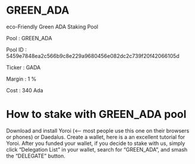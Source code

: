 # GREEN_ADA
eco-Friendly Green ADA Staking Pool


Pool                  : GREEN_ADA

Pool ID               : 5459e7848ea2c566b9c8e229a9680456e082dc2c739f20f42066105d

Ticker                : GADA

Margin                : 1 %

Cost                  : 340 Ada

# How to stake with GREEN_ADA pool
Download and install Yoroi (<– most people use this one on their browsers or phones) or Daedalus.
Create a wallet, here is a an excellent tutorial for Yoroi.
After you funded your wallet, if you decide to stake with us, simply click “Delegation List” in your wallet, search for “GREEN_ADA”, and smash the “DELEGATE” button.
